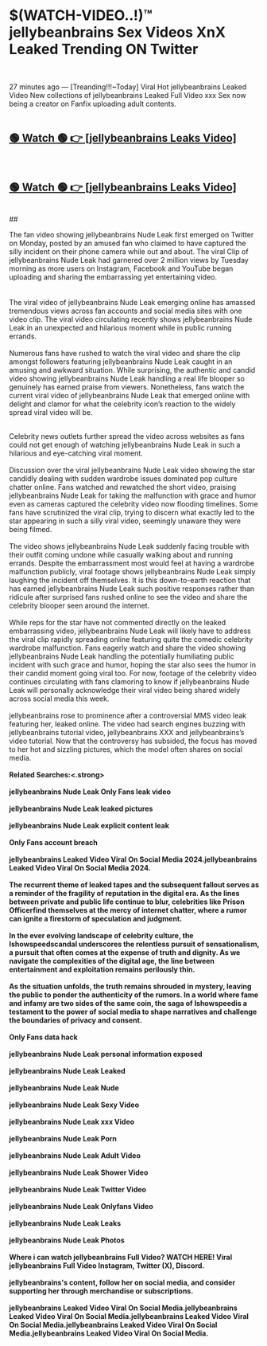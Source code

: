 

# $(WATCH-VIDEO..!)™ jellybeanbrains Sex Videos XnX Leaked Trending ON Twitter<br>
<br>

27 minutes ago — [Treanding!!!~Today] Viral Hot jellybeanbrains Leaked Video New collections of jellybeanbrains Leaked Full Video xxx Sex now being a creator on Fanfix uploading adult contents.
<br>
 <br>

##  <a href="https://clipsfans.site/?title=jellybeanbrains&ref=git">🟢 Watch 🟢 👉 [jellybeanbrains Leaks Video]</a><br>
  <br>

##  <a href="https://clipsfans.site/?title=jellybeanbrains&ref=git">🟢 Watch 🟢 👉 [jellybeanbrains Leaks Video]</a><br>
  <br>
  ##
  <br>

The fan video showing jellybeanbrains Nude Leak first emerged on Twitter on Monday, posted by an amused fan who claimed to have captured the silly incident on their phone camera while out and about. The viral Clip of jellybeanbrains Nude Leak had garnered over 2 million views by Tuesday morning as more users on Instagram, Facebook and YouTube began uploading and sharing the embarrassing yet entertaining video.
<br><br>
  <br>
The viral video of jellybeanbrains Nude Leak emerging online has amassed tremendous views across fan accounts and social media sites with one video clip. The viral video circulating recently shows jellybeanbrains Nude Leak in an unexpected and hilarious moment while in public running errands.
<br><br>
Numerous fans have rushed to watch the viral video and share the clip amongst followers featuring jellybeanbrains Nude Leak caught in an amusing and awkward situation. While surprising, the authentic and candid video showing jellybeanbrains Nude Leak handling a real life blooper so genuinely has earned praise from viewers. Nonetheless, fans watch the current viral video of jellybeanbrains Nude Leak that emerged online with delight and clamor for what the celebrity icon’s reaction to the widely spread viral video will be.
<br><br>

Celebrity news outlets further spread the video across websites as fans could not get enough of watching jellybeanbrains Nude Leak in such a hilarious and eye-catching viral moment.
<br><br>
Discussion over the viral jellybeanbrains Nude Leak video showing the star candidly dealing with sudden wardrobe issues dominated pop culture chatter online. Fans watched and rewatched the short video, praising jellybeanbrains Nude Leak for taking the malfunction with grace and humor even as cameras captured the celebrity video now flooding timelines. Some fans have scrutinized the viral clip, trying to discern what exactly led to the star appearing in such a silly viral video, seemingly unaware they were being filmed.
<br><br>
The video shows jellybeanbrains Nude Leak suddenly facing trouble with their outfit coming undone while casually walking about and running errands. Despite the embarrassment most would feel at having a wardrobe malfunction publicly, viral footage shows jellybeanbrains Nude Leak simply laughing the incident off themselves. It is this down-to-earth reaction that has earned jellybeanbrains Nude Leak such positive responses rather than ridicule after surprised fans rushed online to see the video and share the celebrity blooper seen around the internet.
<br><br>
While reps for the star have not commented directly on the leaked embarrassing video, jellybeanbrains Nude Leak will likely have to address the viral clip rapidly spreading online featuring quite the comedic celebrity wardrobe malfunction. Fans eagerly watch and share the video showing jellybeanbrains Nude Leak handling the potentially humiliating public incident with such grace and humor, hoping the star also sees the humor in their candid moment going viral too. For now, footage of the celebrity video continues circulating with fans clamoring to know if jellybeanbrains Nude Leak will personally acknowledge their viral video being shared widely across social media this week.
<br><br>
jellybeanbrains rose to prominence after a controversial MMS video leak featuring her, leaked online. The video had search engines buzzing with jellybeanbrains tutorial video, jellybeanbrains XXX and jellybeanbrains’s video tutorial. Now that the controversy has subsided, the focus has moved to her hot and sizzling pictures, which the model often shares on social media.
<br><br>
<strong>Related Searches:<.strong>
<br><br>
jellybeanbrains Nude Leak Only Fans leak video
<br><br>
jellybeanbrains Nude Leak leaked pictures
<br><br>
jellybeanbrains Nude Leak explicit content leak
<br><br>
Only Fans account breach
<br><br>
jellybeanbrains Leaked Video Viral On Social Media 2024.jellybeanbrains Leaked Video Viral On Social Media 2024.
<br><br>
The recurrent theme of leaked tapes and the subsequent fallout serves as a reminder of the fragility of reputation in the digital era. As the lines between private and public life continue to blur, celebrities like Prison Officerfind themselves at the mercy of internet chatter, where a rumor can ignite a firestorm of speculation and judgment.
<br><br>
In the ever evolving landscape of celebrity culture, the Ishowspeedscandal underscores the relentless pursuit of sensationalism, a pursuit that often comes at the expense of truth and dignity. As we navigate the complexities of the digital age, the line between entertainment and exploitation remains perilously thin.
<br><br>
As the situation unfolds, the truth remains shrouded in mystery, leaving the public to ponder the authenticity of the rumors. In a world where fame and infamy are two sides of the same coin, the saga of Ishowspeedis a testament to the power of social media to shape narratives and challenge the boundaries of privacy and consent.
<br><br>
Only Fans data hack
<br><br>
jellybeanbrains Nude Leak personal information exposed
<br><br>
jellybeanbrains Nude Leak Leaked
<br><br>
jellybeanbrains Nude Leak Nude
<br><br>
jellybeanbrains Nude Leak Sexy Video
<br><br>
jellybeanbrains Nude Leak xxx Video
<br><br>
jellybeanbrains Nude Leak Porn
<br><br>
jellybeanbrains Nude Leak Adult Video
<br><br>
jellybeanbrains Nude Leak Shower Video
<br><br>
jellybeanbrains Nude Leak Twitter Video
<br><br>
jellybeanbrains Nude Leak Onlyfans Video
<br><br>
jellybeanbrains Nude Leak Leaks
<br><br>
jellybeanbrains Nude Leak Photos
<br><br>
Where i can watch jellybeanbrains Full Video? WATCH HERE! Viral jellybeanbrains Full Video Instagram, Twitter (X), Discord.
<br><br>
jellybeanbrains's content, follow her on social media, and consider supporting her through merchandise or subscriptions.
<br><br>
jellybeanbrains Leaked Video Viral On Social Media.jellybeanbrains Leaked Video Viral On Social Media.jellybeanbrains Leaked Video Viral On Social Media.jellybeanbrains Leaked Video Viral On Social Media.jellybeanbrains Leaked Video Viral On Social Media.
